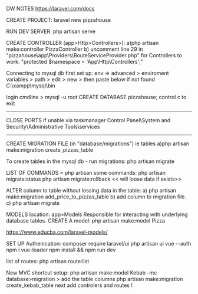 DW NOTES
https://laravel.com/docs

CREATE PROJECT:
laravel new pizzahouse

RUN DEV SERVER:
php artisan serve

CREATE CONTROLLER (app>Http>Controllers>):
a)php artisan make:controller PizzaController
b) uncomment line 29 in "pizzahouse\app\Providers\RouteServiceProvider.php" for Controllers to work:
"protected \$namespace = 'App\\Http\\Controllers';"

Connecting to mysql db first set up:
env => advanced > enviroment variables > path > edit > new >
then paste below if not found
C:\xampp\mysql\bin

login
cmdline > mysql -u root
CREATE DATABASE pizzahouse;
control c to exit

---

CLOSE PORTS if unable via taskmanager
Control Panel\System and Security\Administrative Tools\services

---

CREATE MIGRATION FILE (in "database/migrations") ie tables
a)php artisan make:migration create_pizzas_table

To create tables in the mysql db - run migrations:
php artisan migrate

LIST OF COMMANDS = php artisan
some commands:
php artisan migrate:status
php artisan migrate:rollback << will loose data if exists>>

ALTER column to table without lossing data in the table:
a) php artisan make:migration add_price_to_pizzas_table
b) add column to migration file.
c) php artisan migrate

MODELS location: app>Models
Responsible for interacting with underlying database tables.
CREATE A model:
php artisan make:model Pizza

https://www.educba.com/laravel-models/

SET UP Authenication:
composer require laravel/ui
php artisan ui vue --auth
npm i vue-loader
npm install && npm run dev

list of routes:
php artisan route:list

New MVC shortcut setup:
php artisan make:model Kebab -mc
database>migration > add the table columns
php artisan make:migration create_kebab_table
next add controlers and routes !
